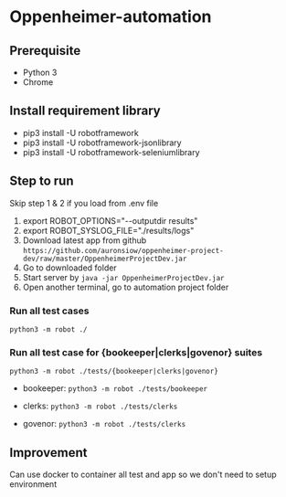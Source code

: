 # Oppenheimer-automation

## Prerequisite

- Python 3
- Chrome

## Install requirement library

- pip3 install -U robotframework
- pip3 install -U robotframework-jsonlibrary
- pip3 install -U robotframework-seleniumlibrary

## Step to run

Skip step 1 & 2 if you load from .env file

1. export ROBOT_OPTIONS="--outputdir results"
1. export ROBOT_SYSLOG_FILE="./results/logs"
1. Download latest app from github `https://github.com/auronsiow/oppenheimer-project-dev/raw/master/OppenheimerProjectDev.jar`
1. Go to downloaded folder
1. Start server by `java -jar OppenheimerProjectDev.jar`
1. Open another terminal, go to automation project folder

### Run all test cases

`python3 -m robot ./`

### Run all test case for {bookeeper|clerks|govenor} suites

`python3 -m robot ./tests/{bookeeper|clerks|govenor}`

- bookeeper:
`python3 -m robot ./tests/bookeeper`

- clerks:
`python3 -m robot ./tests/clerks`

- govenor:
`python3 -m robot ./tests/clerks`

## Improvement

Can use docker to container all test and app so we don't need to setup environment
